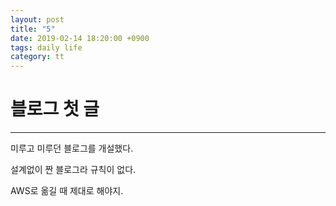 ```yaml
---
layout: post
title: "5"
date: 2019-02-14 18:20:00 +0900
tags: daily life
category: tt
---
```


# 블로그 첫 글
---

미루고 미루던 블로그를 개설했다.

설계없이 짠 블로그라 규칙이 없다.

AWS로 옮길 때 제대로 해야지.